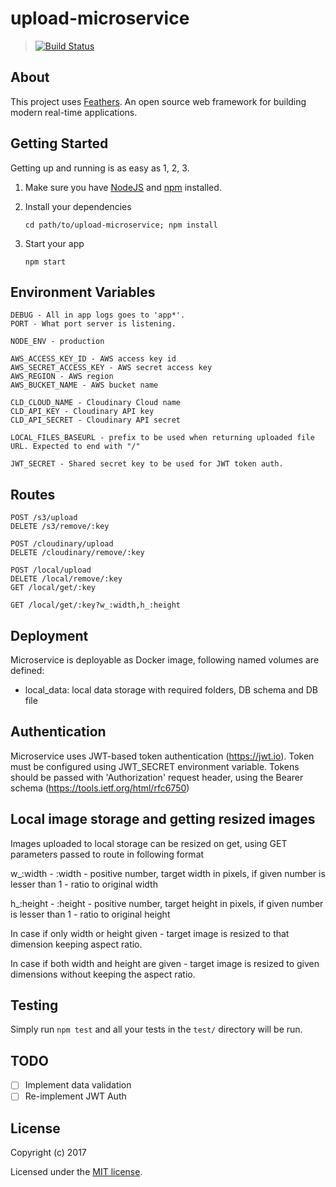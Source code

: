 # upload-microservice

> [![Build Status](https://travis-ci.org/andreychuk/upload-microservice.svg?branch=master)](https://travis-ci.org/andreychuk/upload-microservice)

## About

This project uses [Feathers](http://feathersjs.com). An open source web framework for building modern real-time applications.

## Getting Started

Getting up and running is as easy as 1, 2, 3.

1. Make sure you have [NodeJS](https://nodejs.org/) and [npm](https://www.npmjs.com/) installed.
2. Install your dependencies

    ```
    cd path/to/upload-microservice; npm install
    ```

3. Start your app

    ```
    npm start
    ```

## Environment Variables

    DEBUG - All in app logs goes to 'app*'.
    PORT - What port server is listening.

    NODE_ENV - production

    AWS_ACCESS_KEY_ID - AWS access key id
    AWS_SECRET_ACCESS_KEY - AWS secret access key
    AWS_REGION - AWS region
    AWS_BUCKET_NAME - AWS bucket name

    CLD_CLOUD_NAME - Cloudinary Cloud name
    CLD_API_KEY - Cloudinary API key
    CLD_API_SECRET - Cloudinary API secret

    LOCAL_FILES_BASEURL - prefix to be used when returning uploaded file URL. Expected to end with "/"

    JWT_SECRET - Shared secret key to be used for JWT token auth.

## Routes

    POST /s3/upload
    DELETE /s3/remove/:key

    POST /cloudinary/upload
    DELETE /cloudinary/remove/:key

    POST /local/upload
    DELETE /local/remove/:key
    GET /local/get/:key

    GET /local/get/:key?w_:width,h_:height

## Deployment
Microservice is deployable as Docker image, following named volumes are defined:
  * local_data: local data storage with required folders, DB schema and DB file


## Authentication
  Microservice uses JWT-based token authentication (https://jwt.io). Token must be configured using JWT_SECRET environment variable. Tokens should be passed with 'Authorization' request header, using the Bearer schema (https://tools.ietf.org/html/rfc6750)

## Local image storage and getting resized images
  Images uploaded to local storage can be resized on get, using GET parameters passed to route in following format

  w_:width - :width - positive number, target width in pixels, if given number is lesser than 1 - ratio to original width

  h_:height - :height - positive number, target height in pixels, if given number is lesser than 1 - ratio to original height

  In case if only width or height given - target image is resized to that dimension keeping aspect ratio.

  In case if both width and height are given - target image is resized to given dimensions without keeping the aspect ratio.

## Testing

Simply run `npm test` and all your tests in the `test/` directory will be run.


## TODO

 - [ ] Implement data validation
 - [ ] Re-implement JWT Auth

## License

Copyright (c) 2017

Licensed under the [MIT license](LICENSE).
